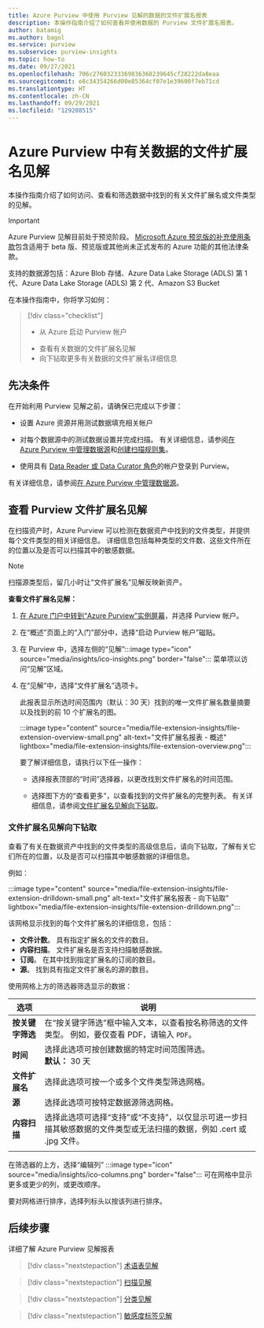 ```yaml
---
title: Azure Purview 中使用 Purview 见解的数据的文件扩展名报表
description: 本操作指南介绍了如何查看并使用数据的 Purview 文件扩展名报表。
author: batamig
ms.author: bagol
ms.service: purview
ms.subservice: purview-insights
ms.topic: how-to
ms.date: 09/27/2021
ms.openlocfilehash: 706c27603233369836368239645cf28222da8eaa
ms.sourcegitcommit: e8c34354266d00e85364cf07e1e39600f7eb71cd
ms.translationtype: HT
ms.contentlocale: zh-CN
ms.lasthandoff: 09/29/2021
ms.locfileid: "129208515"
---
```

# <a name="file-extension-insights-about-your-data-from-azure-purview"></a>Azure Purview 中有关数据的文件扩展名见解 

本操作指南介绍了如何访问、查看和筛选数据中找到的有关文件扩展名或文件类型的见解。

> [!IMPORTANT]
> Azure Purview 见解目前处于预览阶段。 [Microsoft Azure 预览版的补充使用条款](https://azure.microsoft.com/support/legal/preview-supplemental-terms/)包含适用于 beta 版、预览版或其他尚未正式发布的 Azure 功能的其他法律条款。

支持的数据源包括：Azure Blob 存储、Azure Data Lake Storage (ADLS) 第 1 代、Azure Data Lake Storage (ADLS) 第 2 代、Amazon S3 Bucket

在本操作指南中，你将学习如何：
> [!div class="checklist"]
> * 从 Azure 启动 Purview 帐户 
> - 查看有关数据的文件扩展名见解
> - 向下钻取更多有关数据的文件扩展名详细信息

## <a name="prerequisites"></a>先决条件

在开始利用 Purview 见解之前，请确保已完成以下步骤：

- 设置 Azure 资源并用测试数据填充相关帐户

- 对每个数据源中的测试数据设置并完成扫描。 有关详细信息，请参阅[在 Azure Purview 中管理数据源](manage-data-sources.md)和[创建扫描规则集](create-a-scan-rule-set.md)。

- 使用具有 [Data Reader 或 Data Curator 角色](catalog-permissions.md#roles)的帐户登录到 Purview。


有关详细信息，请参阅[在 Azure Purview 中管理数据源](manage-data-sources.md)。

## <a name="use-purview-file-extension-insights"></a>查看 Purview 文件扩展名见解

在扫描资产时，Azure Purview 可以检测在数据资产中找到的文件类型，并提供每个文件类型的相关详细信息。 详细信息包括每种类型的文件数、这些文件所在的位置以及是否可以扫描其中的敏感数据。

> [!NOTE]
> 扫描源类型后，留几小时让“文件扩展名”见解反映新资产。

**查看文件扩展名见解：**

1. [在 Azure 门户中转到“Azure Purview”实例屏幕](https://aka.ms/purviewportal)，并选择 Purview 帐户。

1. 在“概述”页面上的“入门”部分中，选择“启动 Purview 帐户”磁贴。  

1. 在 Purview 中，选择左侧的“见解”:::image type="icon" source="media/insights/ico-insights.png" border="false"::: 菜单项以访问“见解”区域。
    
1. 在“见解”中，选择“文件扩展名”选项卡。

    此报表显示所选时间范围内（默认：30 天）找到的唯一文件扩展名数量摘要以及找到的前 10 个扩展名的图。

    :::image type="content" source="media/file-extension-insights/file-extension-overview-small.png" alt-text="文件扩展名报表 - 概述" lightbox="media/file-extension-insights/file-extension-overview.png":::

    要了解详细信息，请执行以下任一操作：

    - 选择报表顶部的“时间”选择器，以更改找到文件扩展名的时间范围。
    
    - 选择图下方的“查看更多”，以查看找到的文件扩展名的完整列表。 有关详细信息，请参阅[文件扩展名见解向下钻取](#file-extension-insights-drilldown)。 

### <a name="file-extension-insights-drilldown"></a>文件扩展名见解向下钻取

查看了有关在数据资产中找到的文件类型的高级信息后，请向下钻取，了解有关它们所在的位置，以及是否可以扫描其中敏感数据的详细信息。

例如：

:::image type="content" source="media/file-extension-insights/file-extension-drilldown-small.png" alt-text="文件扩展名报表 - 向下钻取" lightbox="media/file-extension-insights/file-extension-drilldown.png":::

该网格显示找到的每个文件扩展名的详细信息，包括：

- **文件计数**。 具有指定扩展名的文件的数目。
- **内容扫描**。 文件扩展名是否支持扫描敏感数据。
- **订阅**。 在其中找到指定扩展名的订阅的数目。
- **源**。 找到具有指定文件扩展名的源的数目。



使用网格上方的筛选器筛选显示的数据：

|选项  |说明  |
|---------|---------|
|**按关键字筛选**     |    在“按关键字筛选”框中输入文本，以查看按名称筛选的文件类型。 例如，要仅查看 PDF，请输入 `PDF`。     |
|**时间**        | 选择此选项可按创建数据的特定时间范围筛选。 <br>**默认：** 30 天  |
|**文件扩展名**     |选择此选项可按一个或多个文件类型筛选网格。        |
|**源**    |选择此选项可按特定数据源筛选网格。 |
|**内容扫描**     |选择此选项可选择“支持”或“不支持”，以仅显示可进一步扫描其敏感数据的文件类型或无法扫描的数据，例如 .cert 或 .jpg 文件。 |
| | |

在筛选器的上方，选择“编辑列” :::image type="icon" source="media/insights/ico-columns.png" border="false"::: 可在网格中显示更多或更少的列，或更改顺序。 

要对网格进行排序，选择列标头以按该列进行排序。
## <a name="next-steps"></a>后续步骤

详细了解 Azure Purview 见解报表
> [!div class="nextstepaction"]
> [术语表见解](glossary-insights.md)

> [!div class="nextstepaction"]
> [扫描见解](scan-insights.md)

> [!div class="nextstepaction"]
> [分类见解](./classification-insights.md)

> [!div class="nextstepaction"]
> [敏感度标签见解](sensitivity-insights.md)
